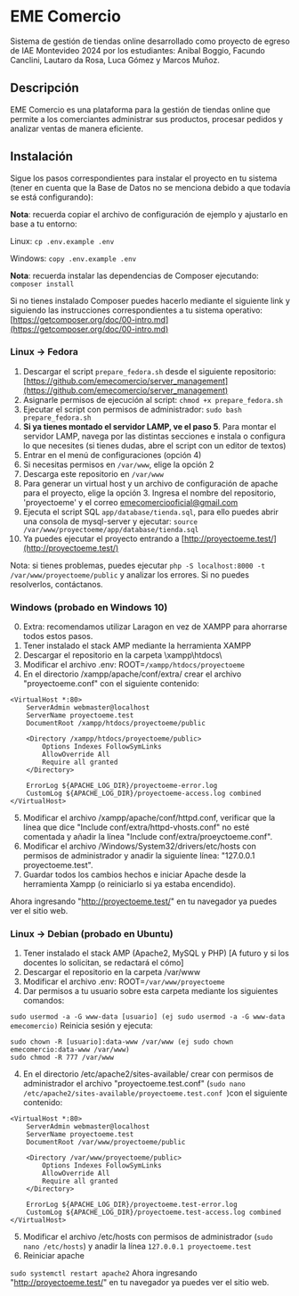 # EME Comercio

Sistema de gestión de tiendas online desarrollado como proyecto de egreso de IAE Montevideo 2024 por los estudiantes: Anibal Boggio, Facundo Canclini, Lautaro da Rosa, Luca Gómez y Marcos Muñoz.

## Descripción

EME Comercio es una plataforma para la gestión de tiendas online que permite a los comerciantes administrar sus productos, procesar pedidos y analizar ventas de manera eficiente.

## Instalación

Sigue los pasos correspondientes para instalar el proyecto en tu sistema (tener en cuenta que la Base de Datos no se menciona debido a que todavía se está configurando):

**Nota**: recuerda copiar el archivo de configuración de ejemplo y ajustarlo en base a tu entorno:

Linux: `cp .env.example .env`

Windows: `copy .env.example .env`

**Nota**: recuerda instalar las dependencias de Composer ejecutando: `composer install`

Si no tienes instalado Composer puedes hacerlo mediante el siguiente link y siguiendo las instrucciones correspondientes a tu sistema operativo: [https://getcomposer.org/doc/00-intro.md](https://getcomposer.org/doc/00-intro.md)

### Linux -> Fedora

1. Descargar el script `prepare_fedora.sh` desde el siguiente repositorio: [https://github.com/emecomercio/server_management](https://github.com/emecomercio/server_management)
2. Asignarle permisos de ejecución al script: `chmod +x prepare_fedora.sh`
3. Ejecutar el script con permisos de administrador: `sudo bash prepare_fedora.sh`
4. **Si ya tienes montado el servidor LAMP, ve el paso 5**. Para montar el servidor LAMP, navega por las distintas secciones e instala o configura lo que necesites (si tienes dudas, abre el script con un editor de textos)
5. Entrar en el menú de configuraciones (opción 4)
6. Si necesitas permisos en `/var/www`, elige la opción 2
7. Descarga este repositorio en `/var/www`
8. Para generar un virtual host y un archivo de configuración de apache para el proyecto, elige la opción 3. Ingresa el nombre del repositorio, 'proyectoeme' y el correo [emecomerciooficial@gmail.com](emecomerciooficial@gmail.com)
9. Ejecuta el script SQL `app/database/tienda.sql`, para ello puedes abrir una consola de mysql-server y ejecutar: `source /var/www/proyectoeme/app/database/tienda.sql`
10. Ya puedes ejecutar el proyecto entrando a [http://proyectoeme.test/](http://proyectoeme.test/)

Nota: si tienes problemas, puedes ejecutar `php -S localhost:8000 -t /var/www/proyectoeme/public` y analizar los errores. Si no puedes resolverlos, contáctanos.

### Windows (probado en Windows 10)

0. Extra: recomendamos utilizar Laragon en vez de XAMPP para ahorrarse todos estos pasos.
1. Tener instalado el stack AMP mediante la herramienta XAMPP
2. Descargar el repositorio en la carpeta \xampp\htdocs\
3. Modificar el archivo .env: ROOT=`/xampp/htdocs/proyectoeme`
4. En el directorio /xampp/apache/conf/extra/ crear el archivo "proyectoeme.conf" con el siguiente contenido:

```
<VirtualHost *:80>
    ServerAdmin webmaster@localhost
    ServerName proyectoeme.test
    DocumentRoot /xampp/htdocs/proyectoeme/public

    <Directory /xampp/htdocs/proyectoeme/public>
        Options Indexes FollowSymLinks
        AllowOverride All
        Require all granted
    </Directory>

    ErrorLog ${APACHE_LOG_DIR}/proyectoeme-error.log
    CustomLog ${APACHE_LOG_DIR}/proyectoeme-access.log combined
</VirtualHost>
```

5. Modificar el archivo /xampp/apache/conf/httpd.conf, verificar que la línea que dice "Include conf/extra/httpd-vhosts.conf" no esté comentada y añadir la línea "Include conf/extra/proeyctoeme.conf".
6. Modificar el archivo /Windows/System32/drivers/etc/hosts con permisos de administrador y anadir la siguiente línea: "127.0.0.1 proyectoeme.test".
7. Guardar todos los cambios hechos e iniciar Apache desde la herramienta Xampp (o reiniciarlo si ya estaba encendido).

Ahora ingresando "http://proyectoeme.test/" en tu navegador ya puedes ver el sitio web.

### Linux -> Debian (probado en Ubuntu)

1. Tener instalado el stack AMP (Apache2, MySQL y PHP) [A futuro y si los docentes lo solicitan, se redactará el cómo]
2. Descargar el repositorio en la carpeta /var/www
3. Modificar el archivo .env: ROOT=`/var/www/proyectoeme`
4. Dar permisos a tu usuario sobre esta carpeta mediante los siguientes comandos:

`sudo usermod -a -G www-data [usuario] (ej sudo usermod -a -G www-data emecomercio)`
Reinicia sesión y ejecuta:

```
sudo chown -R [usuario]:data-www /var/www (ej sudo chown emecomercio:data-www /var/www)
sudo chmod -R 777 /var/www
```

4. En el directorio /etc/apache2/sites-available/ crear con permisos de administrador el archivo "proyectoeme.test.conf" (`sudo nano /etc/apache2/sites-available/proyectoeme.test.conf `)con el siguiente contenido:

```
<VirtualHost *:80>
    ServerAdmin webmaster@localhost
    ServerName proyectoeme.test
    DocumentRoot /var/www/proyectoeme/public

    <Directory /var/www/proyectoeme/public>
        Options Indexes FollowSymLinks
        AllowOverride All
        Require all granted
    </Directory>

    ErrorLog ${APACHE_LOG_DIR}/proyectoeme.test-error.log
    CustomLog ${APACHE_LOG_DIR}/proyectoeme.test-access.log combined
</VirtualHost>
```

5. Modificar el archivo /etc/hosts con permisos de administrador (`sudo nano /etc/hosts`) y anadir la línea `127.0.0.1 proyectoeme.test`
6. Reiniciar apache

`sudo systemctl restart apache2`
Ahora ingresando "http://proyectoeme.test/" en tu navegador ya puedes ver el sitio web.
